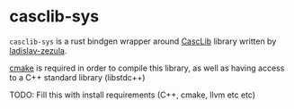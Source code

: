 # casclib-sys

`casclib-sys` is a rust bindgen wrapper around [CascLib](https://github.com/ladislav-zezula/CascLib) library written by [ladislav-zezula](https://github.com/ladislav-zezula).

[cmake](https://cmake.org/) is required in order to compile this library, as well as having access to a C++ standard library (libstdc++)

TODO: Fill this with install requirements (C++, cmake, llvm etc etc)

